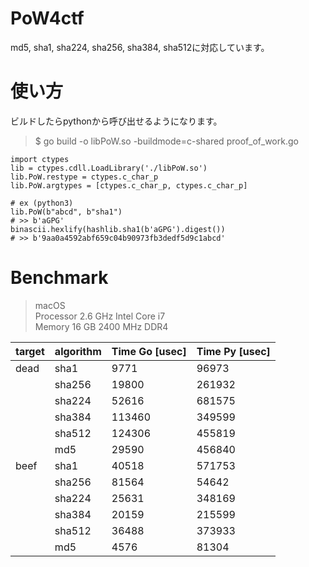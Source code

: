 # PoW4ctf  
md5, sha1, sha224, sha256, sha384, sha512に対応しています。



# 使い方  

ビルドしたらpythonから呼び出せるようになります。  
> $ go build -o libPoW.so -buildmode=c-shared proof_of_work.go

```
import ctypes
lib = ctypes.cdll.LoadLibrary('./libPoW.so')
lib.PoW.restype = ctypes.c_char_p
lib.PoW.argtypes = [ctypes.c_char_p, ctypes.c_char_p]

# ex (python3)
lib.PoW(b"abcd", b"sha1")
# >> b'aGPG'
binascii.hexlify(hashlib.sha1(b'aGPG').digest())
# >> b'9aa0a4592abf659c04b90973fb3dedf5d9c1abcd'
```


# Benchmark

> macOS  
> Processor 2.6 GHz Intel Core i7  
> Memory 16 GB 2400 MHz DDR4  

| target |algorithm | Time Go [usec]  | Time Py [usec] |
|---|---|---|---|
| dead  | sha1  | 9771  | 96973  |
|   | sha256  | 19800 | 261932 |
|   | sha224  | 52616 | 681575 |
|   | sha384  | 113460  | 349599 |
|   | sha512  | 124306 |  455819 |
| | md5  | 29590 | 456840|
| beef  | sha1  | 40518  | 571753  |
|   | sha256  | 81564  | 54642 |
|   | sha224  | 25631  | 348169 |
|  | sha384  | 20159 | 215599 |
|  | sha512  | 36488 | 373933|
|  | md5  | 4576 |81304 |
